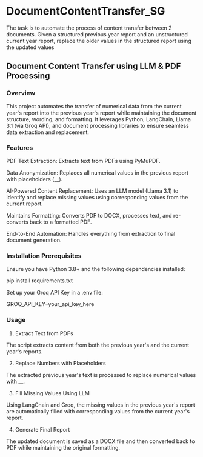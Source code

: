 # DocumentContentTransfer_SG
The task is to automate the process of content transfer between 2 documents. Given a structured previous year report and an unstructured current year report, replace the older values in the structured report using the updated values

## Document Content Transfer using LLM & PDF Processing

### Overview

This project automates the transfer of numerical data from the current year's report into the previous year's report while maintaining the document structure, wording, and formatting. It leverages Python, LangChain, Llama 3.1 (via Groq API), and document processing libraries to ensure seamless data extraction and replacement.

### Features

PDF Text Extraction: Extracts text from PDFs using PyMuPDF.

Data Anonymization: Replaces all numerical values in the previous report with placeholders (__).

AI-Powered Content Replacement: Uses an LLM model (Llama 3.1) to identify and replace missing values using corresponding values from the current report.

Maintains Formatting: Converts PDF to DOCX, processes text, and re-converts back to a formatted PDF.

End-to-End Automation: Handles everything from extraction to final document generation.

### Installation Prerequisites

Ensure you have Python 3.8+ and the following dependencies installed:

pip install requirements.txt

Set up your Groq API Key in a .env file:

GROQ_API_KEY=your_api_key_here

### Usage

1. Extract Text from PDFs

The script extracts content from both the previous year's and the current year's reports.

2. Replace Numbers with Placeholders

The extracted previous year's text is processed to replace numerical values with __.

3. Fill Missing Values Using LLM

Using LangChain and Groq, the missing values in the previous year's report are automatically filled with corresponding values from the current year's report.

4. Generate Final Report

The updated document is saved as a DOCX file and then converted back to PDF while maintaining the original formatting.
